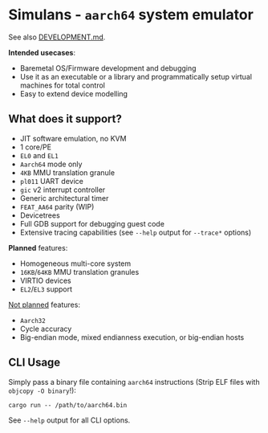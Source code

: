 # Simulans - `aarch64` system emulator

See also [DEVELOPMENT.md](./DEVELOPMENT.md).

**Intended usecases**:

- Baremetal OS/Firmware development and debugging
- Use it as an executable or a library and programmatically setup virtual
  machines for total control
- Easy to extend device modelling

## What does it support?

- JIT software emulation, no KVM
- 1 core/PE
- `EL0` and `EL1`
- `Aarch64` mode only
- `4KB` MMU translation granule
- `pl011` UART device
- `gic` v2 interrupt controller
- Generic architectural timer
- `FEAT_AA64` parity (WIP)
- Devicetrees
- Full GDB support for debugging guest code
- Extensive tracing capabilities (see `--help` output for `--trace*` options)

**Planned** features:

- Homogeneous multi-core system
- `16KB`/`64KB` MMU translation granules
- VIRTIO devices
- `EL2`/`EL3` support

<ins>Not planned</ins> features:

- `Aarch32`
- Cycle accuracy
- Big-endian mode, mixed endianness execution, or big-endian hosts

## CLI Usage

Simply pass a binary file containing `aarch64` instructions (Strip ELF files with `objcopy -O binary`!):

```shell
cargo run -- /path/to/aarch64.bin
```

See `--help` output for all CLI options.
